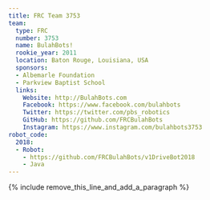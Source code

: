 ```yaml
---
title: FRC Team 3753
team:
  type: FRC
  number: 3753
  name: BulahBots!
  rookie_year: 2011
  location: Baton Rouge, Louisiana, USA
  sponsors:
  - Albemarle Foundation
  - Parkview Baptist School
  links:
    Website: http://BulahBots.com
    Facebook: https://www.facebook.com/bulahbots
    Twitter: https://twitter.com/pbs_robotics
    GitHub: https://github.com/FRCBulahBots
    Instagram: https://www.instagram.com/bulahbots3753
robot_code:
  2018:
  - Robot:
    - https://github.com/FRCBulahBots/v1DriveBot2018
    - Java
---
```


{% include remove_this_line_and_add_a_paragraph %}
